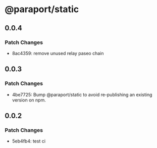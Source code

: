# @paraport/static

## 0.0.4

### Patch Changes

- 8ac4359: remove unused relay paseo chain

## 0.0.3

### Patch Changes

- 4be7725: Bump @paraport/static to avoid re-publishing an existing version on npm.

## 0.0.2

### Patch Changes

- 5eb4fb4: test ci
